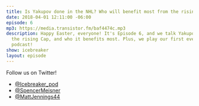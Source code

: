 ```yaml
---
title: Is Yakupov done in the NHL? Who will benefit most from the rising Cap?
date: 2018-04-01 12:11:00 -06:00
episode: 6
mp3: https://media.transistor.fm/baf4474c.mp3
description: Happy Easter, everyone! It's Episode 6, and we talk Yakupov, Scott Foster,
  the rising Cap, and who it benefits most. Plus, we play our first ever game on the
  podcast!
show: icebreaker
layout: episode
---
```


Follow us on Twitter!

* [@Icebreaker_pod](https://twitter.com/icebreaker_pod)
* [@SpencerMeisner](https://twitter.com/spencermeisner)
* [@MattJennings44](https://twitter.com/mattjennings44)
